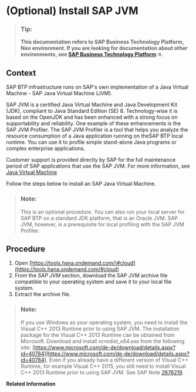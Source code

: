 <!-- loio76137f42711e1014839a8273b0e91070 -->

# \(Optional\) Install SAP JVM

> ### Tip:  
> **This documentation refers to SAP Business Technology Platform, Neo environment. If you are looking for documentation about other environments, see [SAP Business Technology Platform](https://help.sap.com/viewer/65de2977205c403bbc107264b8eccf4b/Cloud/en-US/6a2c1ab5a31b4ed9a2ce17a5329e1dd8.html "SAP Business Technology Platform (SAP BTP) is an integrated offering comprised of four technology portfolios: database and data management, application development and integration, analytics, and intelligent technologies. The platform offers users the ability to turn data into business value, compose end-to-end business processes, and build and extend SAP applications quickly.") :arrow_upper_right:.**



<a name="loio76137f42711e1014839a8273b0e91070__section_CD05905FEAF64370808F6949C1323254"/>

## Context

SAP BTP infrastructure runs on SAP's own implementation of a Java Virtual Machine - SAP Java Virtual Machine \(JVM\).

SAP JVM is a certified Java Virtual Machine and Java Development Kit \(JDK\), compliant to Java Standard Edition \(SE\) 8. Technology-wise it is based on the OpenJDK and has been enhanced with a strong focus on supportability and reliability. One example of these enhancements is the SAP JVM Profiler. The SAP JVM Profiler is a tool that helps you analyze the resource consumption of a Java application running on theSAP BTP local runtime. You can use it to profile simple stand-alone Java programs or complex enterprise applications.

Customer support is provided directly by SAP for the full maintenance period of SAP applications that use the SAP JVM. For more information, see [Java Virtual Machine](java-virtual-machine-da030d1.md)

Follow the steps below to install an SAP Java Virtual Machine.

> ### Note:  
> This is an optional procedure. You can also run your local server for SAP BTP on a standard JDK platform, that is an Oracle JVM. SAP JVM, however, is a prerequisite for local profiling with the SAP JVM Profiler.



<a name="loio76137f42711e1014839a8273b0e91070__section_361F6AC51627447A9DDC0A5680AD24EB"/>

## Procedure

1.  Open [https://tools.hana.ondemand.com/\#cloud](https://tools.hana.ondemand.com/#cloud)
2.  From the *SAP JVM* section, download the SAP JVM archive file compatible to your operating system and save it to your local file system.
3.  Extract the archive file.

> ### Note:  
> If you use Windows as your operating system, you need to install the Visual C++ 2013 Runtime prior to using SAP JVM. The installation package for the Visual C++ 2013 Runtime can be obtained from Microsoft. Download and install *vcredist\_x64.exe* from the following site: [https://www.microsoft.com/de-de/download/details.aspx?id=40784](https://www.microsoft.com/de-de/download/details.aspx?id=40784). Even if you already have a different version of Visual C++ Runtime, for example Visual C++ 2015, you still need to install Visual C++ 2013 Runtime prior to using SAP JVM. See SAP Note [2676219](https://launchpad.support.sap.com/#/notes/2676219).

**Related Information**  




